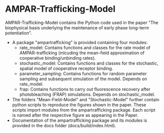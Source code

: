 # AMPAR-Trafficking-Model

AMPAR-Trafficking-Model contains the Python code used in the paper "The biophysical basis underlying the maintenance of early phase long-term potentiation". 

* A package "ampartrafficking" is provided containing four modules:
  - rate_model: Contains functions and classes for the rate model of AMPAR-trafficking (inlcuding the mean-field approximation of cooperative binding/unbinding rates).
  - stochastic_model: Contains functions and classes for the stochastic, spatial model of cooperative receptor binding.
  - parameter_sampling: Contains functions for random parameter sampling and subsequent simulation of the model. Depends on rate_model.
  - frap: Contains functions to carry out fluorescence recovery after photobleaching (FRAP) simulations. Depends on stochastic_model.
* The folders "Mean-Field-Model" and "Stochastic-Model" further contain python scripts to reproduce the figures shown in the paper. These scripts import modules from the ampartrafficking package. Each script is named after the respective figure as appearing in the Paper.
* Documentation of the ampartrafficking package and its modules is provided in the docs folder (docs/build/index.html).
